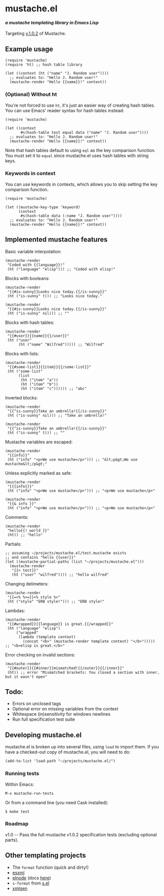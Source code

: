 # mustache.el
#### *a mustache templating library in Emacs Lisp*

Targeting [v.1.0.2](https://github.com/mustache/spec/tree/v1.0.2) of Mustache.

## Example usage

    (require 'mustache)
    (require 'ht) ;; hash table library

    (let ((context (ht ("name" "J. Random user"))))
      ;; evaluates to: "Hello J. Random user!"
      (mustache-render "Hello {{name}}!" context))

### (Optional) Without ht

You're not forced to use `ht`, it's just an easier way of creating
hash tables. You can use Emacs' reader syntax for hash tables instead:
      
    (require 'mustache)

    (let ((context
           #s(hash-table test equal data ("name" "J. Random user"))))
      ;; evaluates to: "Hello J. Random user!"
      (mustache-render "Hello {{name}}!" context))

Note that hash tables default to using `eql` as the key comparison
function. You must set it to `equal` since mustache.el uses hash
tables with string keys.

### Keywords in context

You can use keywords in contexts, which allows you to skip setting the
key comparison function.

    (require 'mustache)

    (let ((mustache-key-type 'keyword)
          (context
           #s(hash-table data (:name "J. Random user"))))
      ;; evaluates to: "Hello J. Random user!"
      (mustache-render "Hello {{name}}!" context))

## Implemented mustache features

Basic variable interpolation:

    (mustache-render
     "Coded with {{language}}!"
     (ht ("language" "elisp"))) ;; "Coded with elisp!"
     
Blocks with booleans:

    (mustache-render
     "{{#is-sunny}}Looks nice today.{{/is-sunny}}"
     (ht ("is-sunny" t))) ;; "Looks nice today."

    (mustache-render
     "{{#is-sunny}}Looks nice today.{{/is-sunny}}"
     (ht ("is-sunny" nil))) ;; ""
     
Blocks with hash tables:

    (mustache-render
     "{{#user}}{{name}}{{/user}}"
     (ht ("user"
          (ht ("name" "Wilfred"))))) ;; "Wilfred"
     
Blocks with lists:

    (mustache-render
     "{{#some-list}}{{item}}{{/some-list}}"
     (ht ("some-list"
          (list
           (ht ("item" "a"))
           (ht ("item" "b"))
           (ht ("item" "c")))))) ;; "abc"

Inverted blocks:

    (mustache-render
     "{{^is-sunny}}Take an umbrella!{{/is-sunny}}"
     (ht ("is-sunny" nil))) ;; "Take an umbrella!"

    (mustache-render
     "{{^is-sunny}}Take an umbrella!{{/is-sunny}}"
     (ht ("is-sunny" t))) ;; ""

Mustache variables are escaped:

    (mustache-render
     "{{info}}"
     (ht ("info" "<p>We use mustache</p>"))) ;; "&lt;p&gt;We use mustache&lt;/p&gt;"

Unless explicitly marked as safe:

    (mustache-render
     "{{{info}}}"
     (ht ("info" "<p>We use mustache</p>"))) ;; "<p>We use mustache</p>"

    (mustache-render
     "{{& info }}"
     (ht ("info" "<p>We use mustache</p>"))) ;; "<p>We use mustache</p>"

Comments:

    (mustache-render
     "hello{{! world }}"
     (ht)) ;; "hello"

Partials:

    ;; assuming ~/projects/mustache.el/test.mustache exists
    ;; and contains "hello {{user}}"
    (let ((mustache-partial-paths (list "~/projects/mustache.el")))
      (mustache-render
       "{{> test}}"
       (ht ("user" "wilfred")))) ;; "hello wilfred"

Changing delimeters:

    (mustache-render
     "{{=<% %>=}}<% style %>"
     (ht ("style" "ERB style!"))) ;; "ERB style!"

Lambdas:

    (mustache-render
     "{{#wrapped}}{{language}} is great.{{/wrapped}}"
     (ht ("language" "elisp")
         ("wrapped"
          (lambda (template context)
            (concat "<b>" (mustache-render template context) "</b>")))))
    ;; "<b>elisp is great.</b>"

Error checking on invalid sections:

    (mustache-render
     "{{#outer}}{{#inner}}mismatched!{{/outer}}{{/inner}}"
     (ht)) ;; error "Mismatched brackets: You closed a section with inner, but it wasn't open"

## Todo:

* Errors on unclosed tags
* Optional error on missing variables from the context
* Whitespace (in)sensitivity for windows newlines
* Run full specification test suite

## Developing mustache.el

mustache.el is broken up into several files, using `load` to import
them. If you have a checked-out copy of mustache.el, you will need to
do:

    (add-to-list 'load-path "~/projects/mustache.el/")
      
### Running tests

Within Emacs:

    M-x mustache-run-tests

Or from a command line (you need Cask installed):

    $ make test

### Roadmap

v1.0 -- Pass the full mustache v1.0.2 specification tests (excluding
optional parts).

## Other templating projects

* The `format` function (quick and dirty!)
* [esxml](https://github.com/tali713/esxml)
* [elnode](https://github.com/nicferrier/elnode) (docs [here](https://github.com/nicferrier/elnode#sending-files))
* `s-format` from [s.el](https://github.com/magnars/s.el)
* [xmlgen](https://github.com/philjackson/xmlgen)
